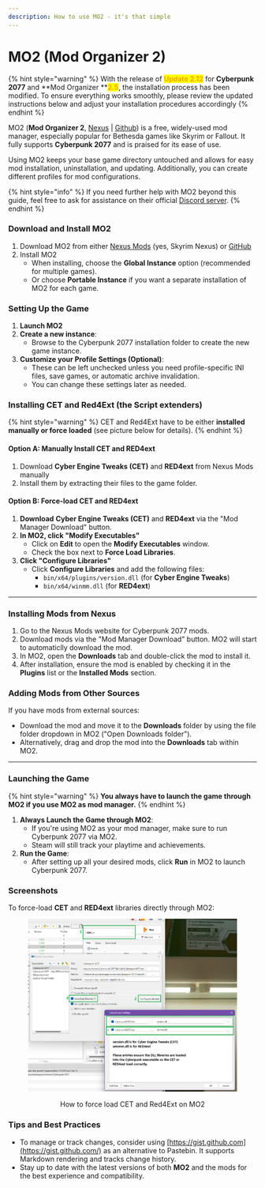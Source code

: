 ```yaml
---
description: How to use MO2 - it's that simple
---
```


# MO2 (Mod Organizer 2)

{% hint style="warning" %}
With the release of <mark style="color:orange;">**Update 2.12**</mark> for **Cyberpunk 2077** and **Mod Organizer **<mark style="color:orange;">**2.5**</mark>, the installation process has been modified. To ensure everything works smoothly, please review the updated instructions below and adjust your installation procedures accordingly
{% endhint %}

MO2 (**Mod Organizer 2**, [Nexus](https://www.nexusmods.com/skyrimspecialedition/mods/6194?tab=files) | [Github](https://github.com/ModOrganizer2/modorganizer/releases)) is a free, widely-used mod manager, especially popular for Bethesda games like Skyrim or Fallout. It fully supports **Cyberpunk 2077** and is praised for its ease of use.&#x20;

Using MO2 keeps your base game directory untouched and allows for easy mod installation, uninstallation, and updating. Additionally, you can create different profiles for mod configurations.

{% hint style="info" %}
If you need further help with MO2 beyond this guide, feel free to ask for assistance on their official [Discord server](https://discord.com/invite/ewUVAqyrQX).
{% endhint %}

### **Download and Install MO2**

1. Download MO2 from either [Nexus Mods](https://www.nexusmods.com/skyrimspecialedition/mods/6194) (yes, Skyrim Nexus) or [GitHub](https://github.com/Modorganizer2/modorganizer/releases)
2. Install MO2
   * When installing, choose the **Global Instance** option (recommended for multiple games).
   * Or choose **Portable Instance** if you want a separate installation of MO2 for each game.

### **Setting Up the Game**

1. **Launch MO2**
2. **Create a new instance**:
   * Browse to the Cyberpunk 2077 installation folder to create the new game instance.
3. **Customize your Profile Settings (Optional)**:
   * These can be left unchecked unless you need profile-specific INI files, save games, or automatic archive invalidation.
   * You can change these settings later as needed.

### Installing CET and Red4Ext (the Script extenders)

{% hint style="warning" %}
CET and Red4Ext have to be either **installed manually or force loaded** (see picture below for details).
{% endhint %}

#### **Option A: Manually Install CET and RED4ext**

1. Download **Cyber Engine Tweaks (CET)** and **RED4ext** from Nexus Mods manually
2. Install them by extracting their files to the game folder.

#### Option B: Force-load **CET and RED4ext**

1. **Download** **Cyber Engine Tweaks (CET)** and **RED4ext** via the "Mod Manager Download" button.
2. **In MO2, click "Modify Executables"**
   * Click on **Edit** to open the **Modify Executables** window.
   * Check the box next to **Force Load Libraries**.
3. **Click "Configure Libraries"**
   * Click **Configure Libraries** and add the following files:
     * `bin/x64/plugins/version.dll` (for **Cyber Engine Tweaks**)
     * `bin/x64/winmm.dll` (for **RED4ext**)

***

### **Installing Mods from Nexus** <a href="#installing-mods-from-nexus" id="installing-mods-from-nexus"></a>

1. Go to the Nexus Mods website for Cyberpunk 2077 mods.
2. Download mods via the "Mod Manager Download" button. MO2 will start to automaticlly download the mod.
3. In MO2, open the **Downloads** tab and double-click the mod to install it.
4. After installation, ensure the mod is enabled by checking it in the **Plugins** list or the **Installed Mods** section.

### **Adding Mods from Other Sources**

If you have mods from external sources:

* Download the mod and move it to the **Downloads** folder by using the file folder dropdown in MO2 ("Open Downloads folder").
* Alternatively, drag and drop the mod into the **Downloads** tab within MO2.

***

### Launching the Game

{% hint style="warning" %}
**You always have to launch the game through MO2 if you use MO2 as mod manager.**&#x20;
{% endhint %}

1. **Always Launch the Game through MO2**:
   * If you're using MO2 as your mod manager, make sure to run Cyberpunk 2077 via MO2.
   * Steam will still track your playtime and achievements.
2. **Run the Game**:
   * After setting up all your desired mods, click **Run** in MO2 to launch Cyberpunk 2077.

### Screenshots

To force-load **CET** and **RED4ext** libraries directly through MO2:

<div align="center">

<figure><img src="../../../.gitbook/assets/image (1) (1).png" alt=""><figcaption><p>How to force load CET and Red4Ext on MO2</p></figcaption></figure>

</div>

### Tips and Best Practices

* To manage or track changes, consider using [https://gist.github.com](https://gist.github.com/) as an alternative to Pastebin. It supports Markdown rendering and tracks change history.
* Stay up to date with the latest versions of both **MO2** and the mods for the best experience and compatibility.

&#x20;

